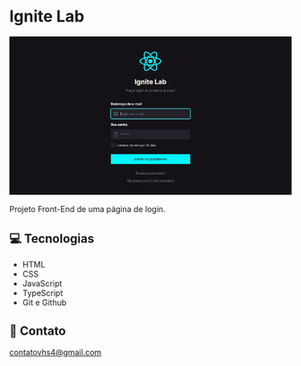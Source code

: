 # Ignite Lab 

![preview](./assets/example.gif)

Projeto Front-End de uma página de login.

## 💻 Tecnologias

- HTML
- CSS
- JavaScript
- TypeScript
- Git e Github

## 📩 Contato 

contatovhs4@gmail.com
